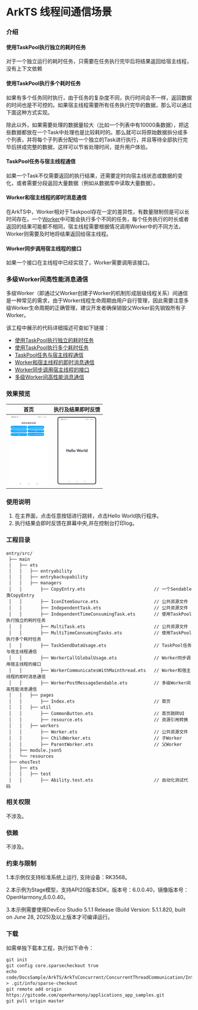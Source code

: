 # ArkTS 线程间通信场景

### 介绍

#### 使用TaskPool执行独立的耗时任务

对于一个独立运行的耗时任务，只需要在任务执行完毕后将结果返回给宿主线程，没有上下文依赖

#### 使用TaskPool执行多个耗时任务

如果有多个任务同时执行，由于任务的复杂度不同，执行时间会不一样，返回数据的时间也是不可控的。如果宿主线程需要所有任务执行完毕的数据，那么可以通过下面这种方式实现。

除此以外，如果需要处理的数据量较大（比如一个列表中有10000条数据），把这些数据都放在一个Task中处理也是比较耗时的。那么就可以将原始数据拆分成多个列表，并将每个子列表分配给一个独立的Task进行执行，并且等待全部执行完毕后拼成完整的数据，这样可以节省处理时间，提升用户体验。

#### TaskPool任务与宿主线程通信

如果一个Task不仅需要返回的执行结果，还需要定时向宿主线状态或数据的变化，或者需要分段返回大量数据（例如从数据库中读取大量数据）。

#### Worker和宿主线程的即时消息通信

在ArkTS中，Worker相对于Taskpool存在一定的差异性，有数量限制但是可以长时间存在。一个[Worker](https://gitcode.com/openharmony/docs/blob/master/zh-cn/application-dev/arkts-utils/worker-introduction.md)中可能会执行多个不同的任务，每个任务执行的时长或者返回的结果可能都不相同，宿主线程需要根据情况调用Worker中的不同方法，Worker则需要及时地将结果返回给宿主线程。

#### Worker同步调用宿主线程的接口

如果一个接口在主线程中已经实现了，Worker需要调用该接口。

### 多级Worker间高性能消息通信
多级Worker（即通过父Worker创建子Worker的机制形成层级线程关系）间通信是一种常见的需求，由于Worker线程生命周期由用户自行管理，因此需要注意多级Worker生命周期的正确管理，建议开发者确保销毁父Worker前先销毁所有子Worker。

该工程中展示的代码详细描述可查如下链接：

- [使用TaskPool执行独立的耗时任务](https://gitcode.com/openharmony/docs/blob/master/zh-cn/application-dev/arkts-utils/independent-time-consuming-task.md)
- [使用TaskPool执行多个耗时任务](https://gitcode.com/openharmony/docs/blob/master/zh-cn/application-dev/arkts-utils/multi-time-consuming-tasks.md)
- [TaskPool任务与宿主线程通信](https://gitcode.com/openharmony/docs/blob/master/zh-cn/application-dev/arkts-utils/taskpool-communicates-with-mainthread.md)
- [Worker和宿主线程的即时消息通信](https://gitcode.com/openharmony/docs/blob/master/zh-cn/application-dev/arkts-utils/worker-communicates-with-mainthread.md)
- [Worker同步调用宿主线程的接口](https://gitcode.com/openharmony/docs/blob/master/zh-cn/application-dev/arkts-utils/worker-invoke-mainthread-interface.md)
- [多级Worker间高性能消息通信](https://gitcode.com/openharmony/docs/blob/master/zh-cn/application-dev/arkts-utils/worker-postMessage-sendable.md)

### 效果预览

|                                         首页                                          |                                  执行及结果即时反馈                                   |
| :-----------------------------------------------------------------------------------: | :-----------------------------------------------------------------------------------: |
| <img src="./screenshots/InterThreadCommunicationScenario_1.png" style="zoom: 30%;" width="360;" /> | <img src="./screenshots/InterThreadCommunicationScenario_2.png" style="zoom: 30%;" width="360;" /> |

### 使用说明

1. 在主界面，点击任意按钮进行跳转，点击Hello World执行程序。
2. 执行结果会即时反馈在屏幕中央,并在控制台打印log。

### 工程目录

```
entry/src/
 ├── main
 │   ├── ets
 │   │   ├── entryability
 │   │   ├── entrybackupability
 │   │   ├── managers
 │   │       ├── CopyEntry.ets      			        // 一个Sendable类CopyEntry
 │   │       ├── IconItemSource.ets      			    // 公共资源文件
 │   │       ├── IndependentTask.ets                    // 公共资源文件
 │   │       ├── IndependentTimeConsumingTask.ets       // 使用TaskPool执行独立的耗时任务
 │   │       ├── MultiTask.ets                          // 公共资源文件
 │   │       ├── MultiTimeConsumingTasks.ets		    // 使用TaskPool执行多个耗时任务
 │   │       ├── TaskSendDataUsage.ets                  // TaskPool任务与宿主线程通信
 │   │       ├── WorkerCallGlobalUsage.ets              // Worker同步调用宿主线程的接口
 │   │       ├── WorkerCommunicatesWithMainthread.ets   // Worker和宿主线程的即时消息通信
 │   │       ├── WorkerPostMessageSendable.ets          // 多级Worker间高性能消息通信
 │   │   ├── pages
 │   │       ├── Index.ets                              // 首页
 │   │   ├── util
 │   │       ├── CommonButton.ets 		                // 首页跳转UI
 │   │       ├── resource.ets 		                    // 资源引用转换
 │   │   ├── workers
 │   │       ├── Worker.ets 		                    // 公共资源文件
 │   │       ├── ChildWorker.ets 		                // 子Worker
 │   │       ├── ParentWorker.ets 		                // 父Worker
 │   ├── module.json5
 │   └── resources
 ├── ohosTest
 │   ├── ets
 │   │   ├── test
 │   │       ├── Ability.test.ets                       // 自动化测试代码
```

### 相关权限

不涉及。

### 依赖

不涉及。

### 约束与限制

1.本示例仅支持标准系统上运行, 支持设备：RK3568。

2.本示例为Stage模型，支持API20版本SDK，版本号：6.0.0.40，镜像版本号：OpenHarmony_6.0.0.40。

3.本示例需要使用DevEco Studio 5.1.1 Release (Build Version: 5.1.1.820, built on June 28, 2025)及以上版本才可编译运行。

### 下载

如需单独下载本工程，执行如下命令：

```
git init
git config core.sparsecheckout true
echo code/DocsSample/ArkTS/ArkTsConcurrent/ConcurrentThreadCommunication/InterThreadCommunicationScenario > .git/info/sparse-checkout
git remote add origin https://gitcode.com/openharmony/applications_app_samples.git
git pull origin master
```
